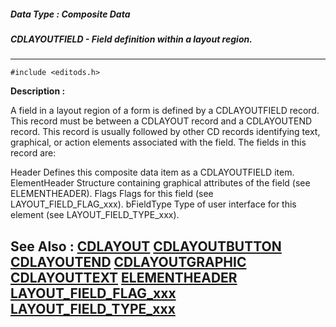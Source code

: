 ##### Data Type : Composite Data
##### CDLAYOUTFIELD - Field definition within a layout region.
---
```
#include <editods.h>
```
**Description :**

A field in a layout region of a form is defined by a CDLAYOUTFIELD record.  
This record must be between a CDLAYOUT record and a CDLAYOUTEND record.  This 
record is usually followed by other CD records identifying text,  graphical, or 
action elements associated with the field.  The fields in this record are:

Header Defines this composite data item as a CDLAYOUTFIELD item.
ElementHeader Structure containing graphical attributes of the field (see 
ELEMENTHEADER).
Flags Flags for this field (see LAYOUT_FIELD_FLAG_xxx).
bFieldType Type of user interface for this element (see LAYOUT_FIELD_TYPE_xxx).


**See Also :**
[CDLAYOUT](/domino-c-api-docs/reference/Data/CDLAYOUT)
[CDLAYOUTBUTTON](/domino-c-api-docs/reference/Data/CDLAYOUTBUTTON)
[CDLAYOUTEND](/domino-c-api-docs/reference/Data/CDLAYOUTEND)
[CDLAYOUTGRAPHIC](/domino-c-api-docs/reference/Data/CDLAYOUTGRAPHIC)
[CDLAYOUTTEXT](/domino-c-api-docs/reference/Data/CDLAYOUTTEXT)
[ELEMENTHEADER](/domino-c-api-docs/reference/Data/ELEMENTHEADER)
[LAYOUT_FIELD_FLAG_xxx](/domino-c-api-docs/reference/Symb/LAYOUT_FIELD_FLAG_xxx)
[LAYOUT_FIELD_TYPE_xxx](/domino-c-api-docs/reference/Symb/LAYOUT_FIELD_TYPE_xxx)
---
